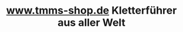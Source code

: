 ---
title: "www.tmms-shop.de Kletterführer aus aller Welt"
url: /hergensweiler/www-tmms-shop-de-kletterfuehrer-aus-aller-welt/
shop: Supermarkt
---